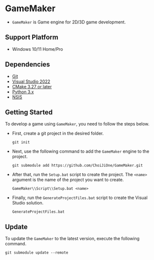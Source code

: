 # GameMaker
- `GameMaker` is Game engine for 2D/3D game development.

## Support Platform
- Windows 10/11 Home/Pro

## Dependencies
- [Git](https://git-scm.com/)
- [Visual Studio 2022](https://visualstudio.microsoft.com/ko/)
- [CMake 3.27 or later](https://cmake.org/)
- [Python 3.x](https://www.python.org/)
- [NSIS](https://nsis.sourceforge.io/Download)

## Getting Started

To develop a game using `GameMaker`, you need to follow the steps below.

- First, create a git project in the desired folder.
  ```
  git init
  ```
- Next, use the following command to add the `GameMaker` engine to the project.
  ```
  git submodule add https://github.com/ChoiJiOne/GameMaker.git
  ```
- After that, run the `Setup.bat` script to create the project. The `<name>` argument is the name of the project you want to create.
  ```
  GameMaker\\Script\\Setup.bat <name>
  ```
- Finally, run the `GenerateProjectFiles.bat` script to create the Visual Studio solution.
  ```
  GenerateProjectFiles.bat
  ```

## Update

To update the `GameMaker` to the latest version, execute the following command.

```
git submodule update --remote
```